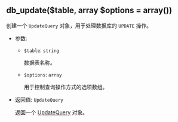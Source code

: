 ## db_update($table, array $options = array())

创建一个 `UpdateQuery` 对象，用于处理数据库的 `UPDATE` 操作。

- 参数:
  - `$table`: `string`

    数据表名称。

  - `$options`: `array`

    用于控制查询操作方式的选项数组。

- 返回值: `UpdateQuery`

    返回一个 [UpdateQuery](./UpdateQuery) 对象。
